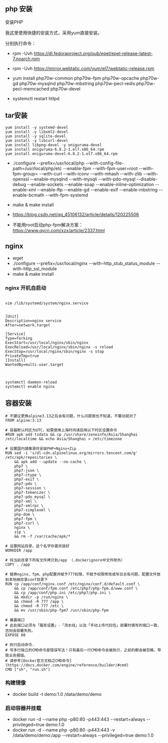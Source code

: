 ## php 安装
安装PHP

我这里使用快捷的安装方式，采用yum直接安装。

分别执行命令：

* rpm -Uvh https://dl.fedoraproject.org/pub/epel/epel-release-latest-7.noarch.rpm

* rpm -Uvh https://mirror.webtatic.com/yum/el7/webtatic-release.rpm

* yum install php70w-common php70w-fpm php70w-opcache php70w-gd php70w-mysqlnd php70w-mbstring php70w-pecl-redis php70w-pecl-memcached php70w-devel

* systemctl restart httpd

## tar安装
```
yum install -y systemd-devel
yum install -y libxml2-devel 
yum install -y sqlite-devel 
yum install -y libcurl-devel 
yum install libpng-devel -y oniguruma-devel
yum install oniguruma-6.8.2-1.el7.x86_64.rpm 
yum install oniguruma-devel-6.8.2-1.el7.x86_64.rpm
```
* ./configure --prefix=/usr/local/php --with-config-file-path=/usr/local/php/etc --enable-fpm --with-fpm-user=root --with-fpm-group=  --with-curl --with-iconv --with-mhash --with-zlib --with-openssl --enable-mysqlnd --with-mysqli --with-pdo-mysql --disable-debug --enable-sockets --enable-soap --enable-inline-optimization --enable-xml --enable-ftp --enable-gd --enable-exif --enable-mbstring  --enable-bcmath --with-fpm-systemd
* make & make install


* https://blog.csdn.net/qq_45106132/article/details/120225506
* 不能用root启动php-fpm解决方案： https://www.qycn.com/xzx/article/2337.html

## nginx 
* wget 
* ./configure --prefix=/usr/local/nginx --with-http_stub_status_module --with-http_ssl_module
* make & make install

### nginx 开机自启动
```

vim /lib/systemd/system/nginx.service


[Unit]
Description=nginx service
After=network.target
 
[Service]
Type=forking
ExecStart=/usr/local/nginx/sbin/nginx
ExecReload=/usr/local/nginx/sbin/nginx -s reload
ExecStop=/usr/local/nginx/sbin/nginx -s stop
PrivateTmp=true
[Install]
WantedBy=multi-user.target



systemctl daemon-reload
systemctl enable nginx
```

## 容器安装
```
# 不建议更换alpine3.13之后会有问题，什么问题我也不知道，不要动就对了
FROM alpine:3.13

# 容器默认时区为UTC，如需使用上海时间请启用以下时区设置命令
#RUN apk add tzdata && cp /usr/share/zoneinfo/Asia/Shanghai /etc/localtime && echo Asia/Shanghai > /etc/timezone

# 设置国内镜像源并安装PHP+Nginx+Zip
RUN sed -i 's/dl-cdn.alpinelinux.org/mirrors.tencent.com/g' /etc/apk/repositories \
    && apk add --update --no-cache \
    php7 \
    php7-json \
    php7-ctype \
	php7-exif \
	php7-pdo \
    php7-session \
    php7-tokenizer \
    php7-pdo_mysql \
    php7-xml \
    php7-xmlrpc \
    php7-simplexml \
    php-dom \
    php7-fpm \
    php7-curl \   
    nginx \
    zip \
    && rm -f /var/cache/apk/*

# 设置网站目录，这个名字你喜欢就好
WORKDIR /app

# 将当前目录下所有文件拷贝到/app （.dockerignore中文件除外）
COPY . /app

# 替换nginx、fpm、php配置并赋予777权限，不赋予权限修改或写日志有问题，配置文件放到本地根目录conf目录下
RUN cp /app/conf/nginx.conf /etc/nginx/conf.d/default.conf \
    && cp /app/conf/fpm.conf /etc/php7/php-fpm.d/www.conf \
    && cp /app/conf/php.ini /etc/php7/php.ini \
    && mkdir -p /run/nginx \
    && chmod -R 777 /app \
    && chmod -R 777 /etc \
    && mv /usr/sbin/php-fpm7 /usr/sbin/php-fpm

# 暴露端口
# 此处端口必须与「服务设置」-「流水线」以及「手动上传代码包」部署时填写的端口一致，否则会部署失败。
EXPOSE 80

# 执行启动命令.
# 写多行独立的CMD命令是错误写法！只有最后一行CMD命令会被执行，之前的都会被忽略，导致业务报错。
# 请参考[Docker官方文档之CMD命令](https://docs.docker.com/engine/reference/builder/#cmd)
CMD ["sh", "run.sh"]
```

### 构建镜像
* docker build -t demo:1.0 /data/demo/demo

### 启动容器并挂载
* docker run -d --name php -p80:80 -p443:443 --restart=always --privileged=true demo:1.0
* docker run -d --name php -p80:80 -p443:443 -v /data/demo/demo:/app --restart=always --privileged=true demo:1.0


